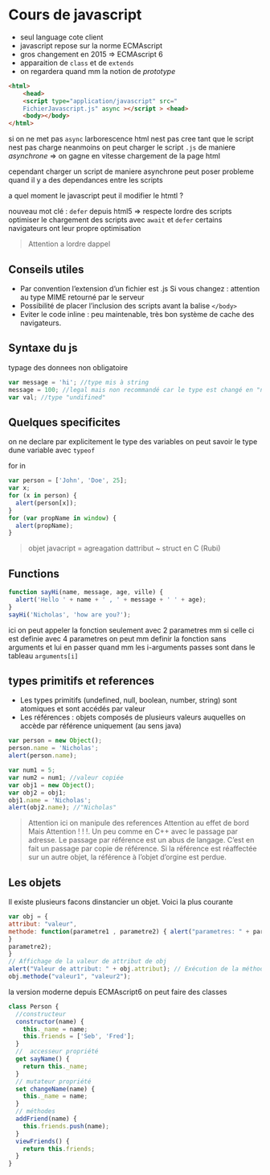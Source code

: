 # Cours de javascript

- seul language cote client
- javascript repose sur la norme ECMAscript
- gros changement en 2015 => ECMAscript 6
- apparaition de `class` et de `extends`
- on regardera quand mm la notion de _prototype_

```html
<html>
	<head>
	<script type="application/javascript" src="
	FichierJavascript.js" async ></script > <head>
	<body></body>
</html>
```

si on ne met pas `async` larborescence html nest pas cree tant que le script nest pas charge
neanmoins on peut charger le script `.js` de maniere _asynchrone_
=> on gagne en vitesse chargement de la page html

cependant charger un script de maniere asynchrone peut poser probleme quand il y a des dependances entre les scripts

a quel moment le javascript peut il modifier le htmtl ?

nouveau mot clé : `defer` depuis html5 => respecte lordre des scripts
optimiser le chargement des scripts avec `await` et `defer`
certains navigateurs ont leur propre optimisation

> Attention a lordre dappel

## Conseils utiles

- Par convention l’extension d’un fichier est .js Si vous changez : attention au type MIME retourné par le serveur
- Possibilité de placer l’inclusion des scripts avant la balise `</body>`
- Eviter le code inline : peu maintenable, très bon système de cache des navigateurs.

## Syntaxe du js

typage des donnees non obligatoire

```javascript
var message = 'hi'; //type mis à string
message = 100; //legal mais non recommandé car le type est changé en "numeric"
var val; //type "undifined"
```

## Quelques specificites

on ne declare par explicitement le type des variables
on peut savoir le type dune variable avec `typeof`

for in

```javascript
var person = ['John', 'Doe', 25];
var x;
for (x in person) {
  alert(person[x]);
}
for (var propName in window) {
  alert(propName);
}
```

> objet javacript = agreagation dattribut ~ struct en C (Rubi)

## Functions

```javascript
function sayHi(name, message, age, ville) {
  alert('Hello ' + name + ' , ' + message + ' ' + age);
}
sayHi('Nicholas', 'how are you?');
```

ici on peut appeler la fonction seulement avec 2 parametres mm si celle ci est definie avec 4 parametres
on peut mm definir la fonction sans arguments et lui en passer quand mm
les i-arguments passes sont dans le tableau `arguments[i]`

## types primitifs et references

- Les types primitifs (undefined, null, boolean, number, string) sont atomiques et sont accédés par valeur
- Les références : objets composés de plusieurs valeurs auquelles
  on accède par référence uniquement (au sens java)

```javascript
var person = new Object();
person.name = 'Nicholas';
alert(person.name);
```

```javascript
var num1 = 5;
var num2 = num1; //valeur copiée
var obj1 = new Object();
var obj2 = obj1;
obj1.name = 'Nicholas';
alert(obj2.name); //"Nicholas"
```

> Attention ici on manipule des references
> Attention au effet de bord
> Mais Attention ! ! !. Un peu comme en C++ avec le passage par adresse. Le passage par référence est un abus de langage. C’est en fait un passage par copie de référence. Si la référence est réaffectée sur un autre objet, la référence à l’objet d’orgine est perdue.

## Les objets

Il existe plusieurs facons dinstancier un objet. Voici la plus courante

```javascript
var obj = {
attribut: "valeur",
methode: function(parametre1 , parametre2) { alert("parametres: " + parametre1 + ", " +
}
parametre2);
}
// Affichage de la valeur de attribut de obj
alert("Valeur de attribut: " + obj.attribut); // Exécution de la méthode methode de obj
obj.methode("valeur1", "valeur2");
```

la version moderne depuis ECMAscript6 on peut faire des classes

```javascript
class Person {
  //constructeur
  constructor(name) {
    this._name = name;
    this.friends = ['Seb', 'Fred'];
  }
  //  accesseur propriété
  get sayName() {
    return this._name;
  }
  // mutateur propriété
  set changeName(name) {
    this._name = name;
  }
  // méthodes
  addFriend(name) {
    this.friends.push(name);
  }
  viewFriends() {
    return this.friends;
  }
}
```
